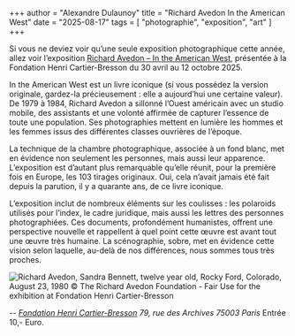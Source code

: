 +++
author = "Alexandre Dulaunoy"
title = "Richard Avedon In the American West" 
date = "2025-08-17"
tags = [
    "photographie", "exposition", "art"
]
+++

Si vous ne deviez voir qu’une seule exposition photographique cette année, allez voir l’exposition [Richard Avedon – In the American West](https://www.henricartierbresson.org/expositions/richard-avedon-in-the-american-west/), présentée à la Fondation Henri Cartier-Bresson du 30 avril au 12 octobre 2025.

In the American West est un livre iconique (si vous possédez la version originale, gardez-la précieusement : elle a aujourd’hui une certaine valeur). De 1979 à 1984, Richard Avedon a sillonné l’Ouest américain avec un studio mobile, des assistants et une volonté affirmée de capturer l’essence de toute une population. Ses photographies mettent en lumière les hommes et les femmes issus des différentes classes ouvrières de l’époque.

La technique de la chambre photographique, associée à un fond blanc, met en évidence non seulement les personnes, mais aussi leur apparence. L’exposition est d’autant plus remarquable qu’elle réunit, pour la première fois en Europe, les 103 tirages originaux. Oui, cela n’avait jamais été fait depuis la parution, il y a quarante ans, de ce livre iconique.

L’exposition inclut de nombreux éléments sur les coulisses : les polaroids utilisés pour l’index, le cadre juridique, mais aussi les lettres des personnes photographiées. Ces documents, profondément humanistes, offrent une perspective nouvelle et rappellent à quel point cette œuvre est avant tout une œuvre très humaine. La scénographie, sobre, met en évidence cette vision selon laquelle, au-delà de nos différences, nous sommes tous très proches.

![Richard Avedon, Sandra Bennett, twelve year old, Rocky Ford, Colorado, August 23, 1980 © The Richard Avedon Foundation - Fair Use for the exhibition at Fondation Henri Cartier-Bresson](/images/richard-avedon.png)

--
*[Fondation Henri Cartier-Bresson](https://www.henricartierbresson.org/pratique/) 79, rue des Archives 75003 Paris* Entrée 10,- Euro.
